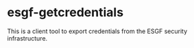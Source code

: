 esgf-getcredentials
===================

This is a client tool to export credentials from the ESGF security infrastructure.
